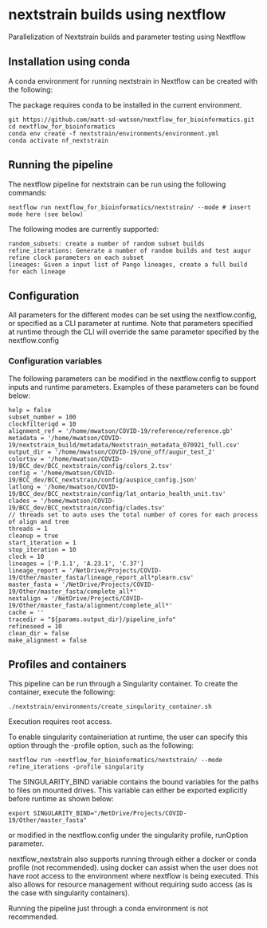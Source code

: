 # nextstrain builds using nextflow

Parallelization of Nextstrain builds and parameter testing using Nextflow

## Installation using conda

A conda environment for running nextstrain in Nextflow can be created with the following: 

The package requires conda to be installed in the current environment. 

```
git https://github.com/matt-sd-watson/nextflow_for_bioinformatics.git
cd nextflow_for_bioinformatics
conda env create -f nextstrain/environments/environment.yml
conda activate nf_nextstrain

```

## Running the pipeline

The nextflow pipeline for nextstrain can be run using the following commands: 


```
nextflow run nextflow_for_bioinformatics/nextstrain/ --mode # insert mode here (see below)

```

The following modes are currently supported: 


```
random_subsets: create a number of random subset builds
refine_iterations: Generate a number of random builds and test augur refine clock parameters on each subset
lineages: Given a input list of Pango lineages, create a full build for each lineage

```


## Configuration

All parameters for the different modes can be set using the nextflow.config, or specified as a CLI parameter at runtime.
Note that parameters specified at runtime through the CLI will override the same parameter specified by the nextflow.config

### Configuration variables

The following parameters can be modified in the nextflow.config to support inputs and runtime parameters. Examples of these parameters can be found below: 

```
help = false
subset_number = 100
clockfilteriqd = 10
alignment_ref = '/home/mwatson/COVID-19/reference/reference.gb'
metadata = '/home/mwatson/COVID-19/nextstrain_build/metadata/Nextstrain_metadata_070921_full.csv'
output_dir = '/home/mwatson/COVID-19/one_off/augur_test_2'
colortsv = '/home/mwatson/COVID-19/BCC_dev/BCC_nextstrain/config/colors_2.tsv'
config = '/home/mwatson/COVID-19/BCC_dev/BCC_nextstrain/config/auspice_config.json'
latlong = '/home/mwatson/COVID-19/BCC_dev/BCC_nextstrain/config/lat_ontario_health_unit.tsv'
clades = '/home/mwatson/COVID-19/BCC_dev/BCC_nextstrain/config/clades.tsv'
// threads set to auto uses the total number of cores for each process of align and tree
threads = 1
cleanup = true
start_iteration = 1
stop_iteration = 10
clock = 10
lineages = ['P.1.1', 'A.23.1', 'C.37']
lineage_report = '/NetDrive/Projects/COVID-19/Other/master_fasta/lineage_report_all*plearn.csv'
master_fasta = '/NetDrive/Projects/COVID-19/Other/master_fasta/complete_all*'
nextalign = '/NetDrive/Projects/COVID-19/Other/master_fasta/alignment/complete_all*'
cache = ''
tracedir = "${params.output_dir}/pipeline_info"
refineseed = 10
clean_dir = false
make_alignment = false
```


## Profiles and containers

This pipeline can be run through a Singularity container. To create the container, execute the following: 

```
./nextstrain/environments/create_singularity_container.sh
```

Execution requires root access. 

To enable singularity containeriation at runtime, the user can specify this option through the -profile option, such as the following:


```
nextflow run ~nextflow_for_bioinformatics/nextstrain/ --mode refine_iterations -profile singularity
```


The SINGULARITY_BIND variable contains the bound variables for the paths to files on mounted drives. This variable can either be exported explicitly before runtime as shown below:

```
export SINGULARITY_BIND="/NetDrive/Projects/COVID-19/Other/master_fasta"
```

or modified in the nextflow.config under the singularity profile, runOption parameter. 

nextflow_nextstrain also supports running through either a docker or conda profile (not recommended). using docker can assist when the user does not have root access to the environment where nextflow is being executed. This also allows for resource management without requiring sudo access (as is the case with singularity containers).

Running the pipeline just through a conda environment is not recommended.





